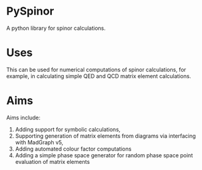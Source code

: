 # PySpinor
A python library for spinor calculations.

# Uses
This can be used for numerical computations of spinor calculations, for example, in calculating simple QED and QCD matrix element calculations.

# Aims
Aims include:
  1. Adding support for symbolic calculations,
  2. Supporting generation of matrix elements from diagrams via interfacing with MadGraph v5,
  3. Adding automated colour factor computations
  4. Adding a simple phase space generator for random phase space point evaluation of matrix elements